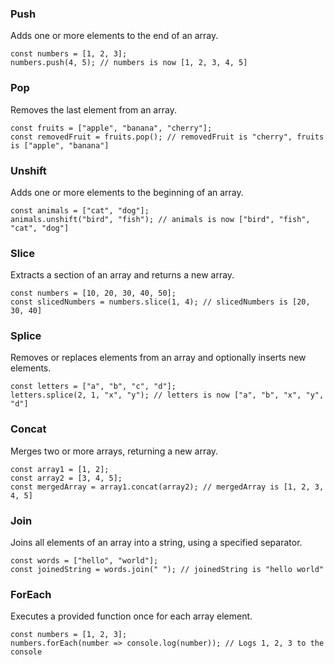 ### Push
Adds one or more elements to the end of an array.

    const numbers = [1, 2, 3];
    numbers.push(4, 5); // numbers is now [1, 2, 3, 4, 5]


### Pop
Removes the last element from an array.

    const fruits = ["apple", "banana", "cherry"];
    const removedFruit = fruits.pop(); // removedFruit is "cherry", fruits is ["apple", "banana"]


### Unshift
Adds one or more elements to the beginning of an array.

    const animals = ["cat", "dog"];
    animals.unshift("bird", "fish"); // animals is now ["bird", "fish", "cat", "dog"]

### Slice
Extracts a section of an array and returns a new array.

    const numbers = [10, 20, 30, 40, 50];
    const slicedNumbers = numbers.slice(1, 4); // slicedNumbers is [20, 30, 40]

### Splice
Removes or replaces elements from an array and optionally inserts new elements.

    const letters = ["a", "b", "c", "d"];
    letters.splice(2, 1, "x", "y"); // letters is now ["a", "b", "x", "y", "d"]

### Concat
Merges two or more arrays, returning a new array.

    const array1 = [1, 2];
    const array2 = [3, 4, 5];
    const mergedArray = array1.concat(array2); // mergedArray is [1, 2, 3, 4, 5]

### Join
Joins all elements of an array into a string, using a specified separator.

    const words = ["hello", "world"];
    const joinedString = words.join(" "); // joinedString is "hello world"

### ForEach
Executes a provided function once for each array element.

    const numbers = [1, 2, 3];
    numbers.forEach(number => console.log(number)); // Logs 1, 2, 3 to the console
